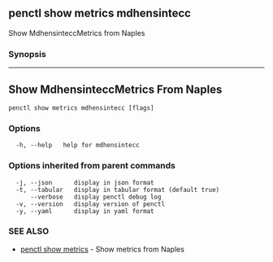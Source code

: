 ## penctl show metrics mdhensintecc

Show MdhensinteccMetrics from Naples

### Synopsis



---------------------------------
 Show MdhensinteccMetrics From Naples 
---------------------------------


```
penctl show metrics mdhensintecc [flags]
```

### Options

```
  -h, --help   help for mdhensintecc
```

### Options inherited from parent commands

```
  -j, --json      display in json format
  -t, --tabular   display in tabular format (default true)
      --verbose   display penctl debug log
  -v, --version   display version of penctl
  -y, --yaml      display in yaml format
```

### SEE ALSO
* [penctl show metrics](penctl_show_metrics.md)	 - Show metrics from Naples

